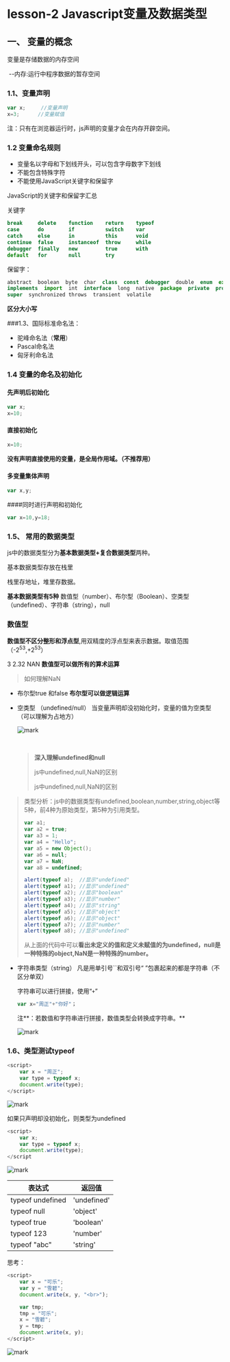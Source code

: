 # lesson-2 Javascript变量及数据类型

## 一、 变量的概念

变量是存储数据的内存空间

​	--内存:运行中程序数据的暂存空间

### 1.1、变量声明

```js
var x;     //变量声明
x=3;      //变量赋值
```

注：只有在浏览器运行时，js声明的变量才会在内存开辟空间。

### 1.2 变量命名规则

- 变量名以字母和下划线开头，可以包含字母数字下划线
- 不能包含特殊字符
- 不能使用JavaScript关键字和保留字 

JavaScript的关键字和保留字汇总

关键字

```javascript
break     delete    function    return    typeof
case      do        if          switch    var
catch     else      in          this      void
continue  false     instanceof  throw     while
debugger  finally   new         true      with  
default   for       null        try
```

保留字：

```javascript
abstract  boolean  byte  char  class  const  debugger  double  enum  export  extends  final  float  goto
implements  import  int  interface  long  native  package  private  protected  public  short  static
super  synchronized throws  transient  volatile
```

**区分大小写**

###1.3、国际标准命名法：

- 驼峰命名法（**常用**）
- Pascal命名法
- 匈牙利命名法

### 1.4 变量的命名及初始化

#### 先声明后初始化

```javascript
var x;
x=10;
```

#### 直接初始化

```javascript
x=10;
```

**没有声明直接使用的变量，是全局作用域。（不推荐用）**

#### 多变量集体声明

```javascript
var x,y;
```

####同时进行声明和初始化

```javascript
var x=10,y=18;
```

### 1.5、 常用的数据类型

js中的数据类型分为**基本数据类型+复合数据类型**两种。

基本数据类型存放在栈里

栈里存地址，堆里存数据。



**基本数据类型有5种**  数值型（number）、布尔型（Boolean）、空类型（undefined）、字符串（string），null

### 数值型

**数值型不区分整形和浮点型**,用双精度的浮点型来表示数据。取值范围（-2<sup>53</sup>,+2<sup>53</sup>）

3  2.32  NAN
**数值型可以做所有的算术运算**

>如何理解NaN

- 布尔型true 和false
  **布尔型可以做逻辑运算**

- 空类型 （undefined/null）
  当变量声明却没初始化时，变量的值为空类型（可以理解为占地方）

  ![mark](http://qiniu.wind-zhou.com/blog/201202/55H0Gc60Dh.png?imageslim)

  ​		

  >**深入理解undefined和null**
  >
  > js中undefined,null,NaN的区别
  >
  >js中undefined,null,NaN的区别
>
  >类型分析：js中的数据类型有undefined,boolean,number,string,object等5种，前4种为原始类型，第5种为引用类型。
  >
  >```js
  >var a1;
  >var a2 = true;
  >var a3 = 1;
  >var a4 = "Hello";
  >var a5 = new Object();
  >var a6 = null;
  >var a7 = NaN;
  >var a8 = undefined;
  >
  >alert(typeof a);  //显示"undefined"
  >alert(typeof a1); //显示"undefined"
  >alert(typeof a2); //显示"boolean"
  >alert(typeof a3); //显示"number"
  >alert(typeof a4); //显示"string"
  >alert(typeof a5); //显示"object"
  >alert(typeof a6); //显示"object"
  >alert(typeof a7); //显示"number"
  >alert(typeof a8); //显示"undefined"
  >```
  >
  >从上面的代码中可以**看出未定义的值和定义未赋值的为undefined，null是一种特殊的object,NaN是一种特殊的number。**

- 字符串类型（string）
  凡是用单引号``和双引号“ ”包裹起来的都是字符串（不区分单双）

  字符串可以进行拼接，使用“`+`”

  ```javascript
  var x="周正"+"你好"；
  ```

  注**：若数值和字符串进行拼接，数值类型会转换成字符串。**
  
  ![mark](http://qiniu.wind-zhou.com/blog/201203/eLJbh6IKHl.png?imageslim)

### 1.6、类型测试typeof

```javascript
<script>
    var x = "周正";
    var type = typeof x;
    document.write(type);
</script>
```

![mark](http://qiniu.wind-zhou.com/blog/201202/2G8l9E27l2.png?imageslim)

如果只声明却没初始化，则类型为undefined

```javascript
<script>
    var x;
    var type = typeof x;
    document.write(type);
</script
```

![mark](http://qiniu.wind-zhou.com/blog/201202/fGj4JDADg8.png?imageslim)

| 表达式           | 返回值      |
| ---------------- | ----------- |
| typeof undefined | 'undefined' |
| typeof null      | 'object'    |
| typeof true      | 'boolean'   |
| typeof 123       | 'number'    |
| typeof "abc"     | 'string'    |

思考：

```javascript
<script>
    var x = "可乐";
    var y = "雪碧";
    document.write(x, y, "<br>");

    var tmp;
    tmp = "可乐";
    x = "雪碧";
    y = tmp;
    document.write(x, y);
</script>
```

![mark](http://qiniu.wind-zhou.com/blog/201202/62cCc3jG6a.png?imageslim)



